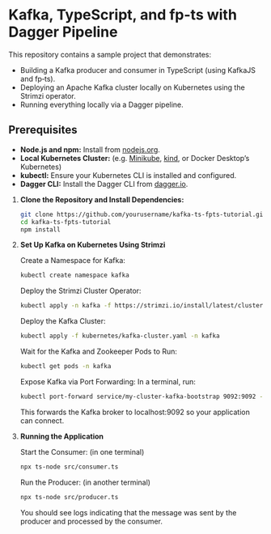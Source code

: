 # Kafka, TypeScript, and fp-ts with Dagger Pipeline

This repository contains a sample project that demonstrates:

- Building a Kafka producer and consumer in TypeScript (using KafkaJS and fp‑ts).
- Deploying an Apache Kafka cluster locally on Kubernetes using the Strimzi operator.
- Running everything locally via a Dagger pipeline.

## Prerequisites

- **Node.js and npm:** Install from [nodejs.org](https://nodejs.org/).
- **Local Kubernetes Cluster:** (e.g. [Minikube](https://minikube.sigs.k8s.io/docs/start/), [kind](https://kind.sigs.k8s.io/), or Docker Desktop’s Kubernetes)
- **kubectl:** Ensure your Kubernetes CLI is installed and configured.
- **Dagger CLI:** Install the Dagger CLI from [dagger.io](https://dagger.io/).

1. **Clone the Repository and Install Dependencies:**

   ```bash
   git clone https://github.com/yourusername/kafka-ts-fpts-tutorial.git
   cd kafka-ts-fpts-tutorial
   npm install

2. **Set Up Kafka on Kubernetes Using Strimzi**

   Create a Namespace for Kafka:

   ```bash
   kubectl create namespace kafka
   ```
   Deploy the Strimzi Cluster Operator:

   ```bash
   kubectl apply -n kafka -f https://strimzi.io/install/latest/cluster-operator
   ```

   Deploy the Kafka Cluster:

   ```bash
   kubectl apply -f kubernetes/kafka-cluster.yaml -n kafka
   ```

   Wait for the Kafka and Zookeeper Pods to Run:
   ```bash
   kubectl get pods -n kafka
   ```

   Expose Kafka via Port Forwarding:
   In a terminal, run:
   ```bash
   kubectl port-forward service/my-cluster-kafka-bootstrap 9092:9092 -n kafka
   ```
   This forwards the Kafka broker to localhost:9092 so your application can connect.

3. **Running the Application**

   Start the Consumer: (in one terminal)

   ```bash
   npx ts-node src/consumer.ts
   ```
   Run the Producer: (in another terminal)

   ```bash
   npx ts-node src/producer.ts
   ```
   You should see logs indicating that the message was sent by the producer and processed by the consumer.

